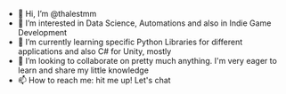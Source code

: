 - 👋 Hi, I’m @thalestmm
- 👀 I’m interested in Data Science, Automations and also in Indie Game Development
- 🌱 I’m currently learning specific Python Libraries for different applications and also C# for Unity, mostly
- 💞️ I’m looking to collaborate on pretty much anything. I'm very eager to learn and share my little knowledge
- 📫 How to reach me: hit me up! Let's chat

<!---
thalestmm/thalestmm is a ✨ special ✨ repository because its `README.md` (this file) appears on your GitHub profile.
You can click the Preview link to take a look at your changes.
--->
